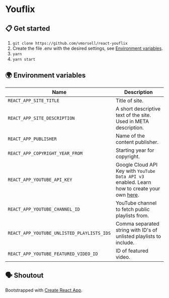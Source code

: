 # Youflix

## 📋 Get started

1. `git clone https://github.com/vmorsell/react-youflix`
1. Create the file .env with the desired settings, see [Environment variables](#-environment-variables).
1. `yarn`
1. `yarn start`

## 🌍 Environment variables

| Name                                       | Description                                                                                                                                                              |
| ------------------------------------------ | ------------------------------------------------------------------------------------------------------------------------------------------------------------------------ |
| `REACT_APP_SITE_TITLE`                     | Title of site.                                                                                                                                                           |
| `REACT_APP_SITE_DESCRIPTION`               | A short descriptive text of the site. Used in META description.                                                                                                          |
| `REACT_APP_PUBLISHER`                      | Name of the content publisher.                                                                                                                                           |
| `REACT_APP_COPYRIGHT_YEAR_FROM`            | Starting year for copyright.                                                                                                                                             |
| `REACT_APP_YOUTUBE_API_KEY`                | Google Cloud API Key with `YouTube Data API v3` enabled. Learn how to create your own [here](https://cloud.google.com/docs/authentication/api-keys#creating_an_api_key). |
| `REACT_APP_YOUTUBE_CHANNEL_ID`             | YouTube channel to fetch public playlists from.                                                                                                                          |
| `REACT_APP_YOUTUBE_UNLISTED_PLAYLISTS_IDS` | Comma separated string with ID's of unlisted playlists to include.                                                                                                       |
| `REACT_APP_YOUTUBE_FEATURED_VIDEO_ID`      | ID of featured video.                                                                                                                                                    |

## 🗣 Shoutout

Bootstrapped with [Create React App](https://github.com/facebook/create-react-app).
